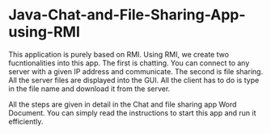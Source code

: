 # Java-Chat-and-File-Sharing-App-using-RMI

This application is purely based on RMI. Using RMI, we create two fucntionalities into this app.
The first is chatting. You can connect to any server with a given IP address and communicate.
The second is file sharing. All the server files are displayed into the GUI. All the client
has to do is type in the file name and download it from the server.

All the steps are given in detail in the Chat and file sharing app Word Document.
You can simply read the instructions to start this app and run it efficiently.